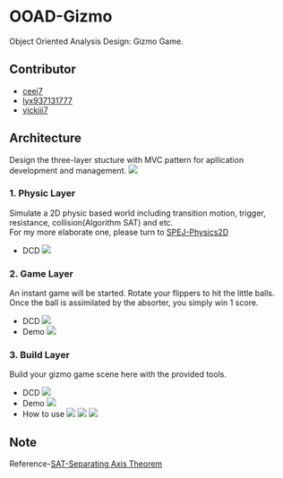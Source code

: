 # OOAD-Gizmo
Object Oriented Analysis Design: Gizmo Game.
## Contributor
   - [ceej7](https://github.com/ceej7)
   - [lyx937131777](https://github.com/lyx937131777)
   - [vickiii7](https://github.com/vickiii7)    
## Architecture
Design the three-layer stucture with MVC pattern for apllication development and management. 
![](img/Arc.png)
### 1. Physic Layer
Simulate a 2D physic based world including transition motion, trigger, resistance, collision(Algorithm SAT) and etc.  
For my more elaborate one, please turn to [SPEJ-Physics2D](https://github.com/ceej7/SPEJ-Physics2D)
- DCD
![](img/DCD-Phy.png)
### 2. Game Layer
An instant game will be started. Rotate your flippers to hit the little balls. Once the ball is assimilated by the absorter, you simply win 1 score.
- DCD
![](img/DCD-Game.png)
- Demo
![](img/use05.jpg)
### 3. Build Layer
Build your gizmo game scene here with the provided tools.
- DCD
![](img/DCD-Build.png)
- Demo
![](img/use01.jpg)
- How to use
![](img/use02.jpg)
![](img/use03.jpg)
![](img/use04.jpg)
## Note  
Reference-[SAT-Separating Axis Theorem](https://en.wikipedia.org/wiki/Hyperplane_separation_theorem)